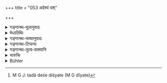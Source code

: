 +++
title = "053 अदेश्यं यश्"

+++

<details><summary>गङ्गानथ-मूलानुवादः</summary>

He who mentions the wrong place,—or who, having mentioned it, retracts,—or who does not understand that his previous and subsequent statements are contradictory;—(53)
</details>

<details><summary>मेधातिथिः</summary>

उक्तम् एवाधर्मर्णे ऽपह्नुवाने धनिना राजा ज्ञापयितव्यः- "ईदृशी च ज्ञापना कर्तव्या । अस्मिन् देशे ऽस्मिन् काल इदं धनम् इयद् वैतेन मत्सकाशाद् गृहीतम्" । स च पृष्टो भावयति- "नैतस्मिन् देशे ऽहम् अभवं यो ऽनेन च ग्रहणकाल उपदिष्टः" तद् अदेशं दिशति[^२१०] । अथ वा देशसाक्षिणो व्याख्यातास् तान् साक्षिणो देशकालाव् असंभवतो निर्दिशति । निर्दिश्य देशादिकम् अपजानीते "नैतन् मया निर्दिष्टम्" इति । **यश् चाधरोत्तरान् अर्थान्** पौरस्त्यानौपरिष्टांश् च **विगीतान्** विरुद्धान् अभिहितान् **नावबुध्यते** । यद् वा पूर्वं वक्तव्यं तत् परस्माद् वक्ति यत् परतस् तत् पूर्वं क्रमभेदं च वचनगतम् आत्मनो नानुसंधत्ते । "हीनः स इति निर्दिशेत्" (म्ध् ८.५७) इति सर्वत्र क्रियानुषङ्गो भविष्यतीति ॥ ८.५३ ॥


[^२१०]:
     M G J: tadā deśe diśyate (M G dīyate)
</details>

<details><summary>गङ्गानथ-भाष्यानुवादः</summary>

It has been said before that on the debtor denying the debt, the creditor complains to the King ,—*i e*., the complaint shall be lodged in the form—‘At such and such place, at such and such time, such and such an amount of money was borrowed from mo by this man’;—and on being questioned, he may say ‘I was not at the place at the time,’ referring to the place and time that have been alleged by him as those at which the money was borrowed: and in this case he ‘mentions the wrong place.’ Or, the term ‘*deśa*’ may stand for the *witness*; and the text means ‘if he cites as witness a person whose presence at the time and place of the transaction is impossible.’

Having alleged the place, time, etc., ‘*if he retracts*,’—saying ‘I did not say this.’

He who does not understand that his ‘*previous statement*’—what he had alleged before—and his ‘*subsequent statement*’—what he alleges afterwards—are ‘*contradidory*’;—or if he does not realise the discrepancy in his own behaviour.

‘*Such a person shall be declared to have failed*’—this verbal clause (occurring in verse 57) has to be construed with each verse (from 53 to 57).—(53)
</details>

<details><summary>गङ्गानथ-टिप्पन्यः</summary>

Medhātithi is again misrepresented by Buhler; he does not read ‘*apadeśyam*’, the reading adopted by him being ‘*adeśam*’. Nārāyaṇa also reads the same, not ‘*apadeśyam*.’—Nandana reads ‘*adeyam*’, not ‘*apadeśyam*.’ Buhler has apparently confused verse 53 with 54, where Medhātithi reads ‘*apadeśam*’ for ‘*apadeśyam*.’

This verse is quoted in *Smṛticandrikā* (Vyavahāra, p. 108), which has the following explanation—‘One who cites an impossible witness, or having cited a possible one, says that he has not cited him, or one who does not perceive inconsistencies in his own statement, is to be non-suited;’—in *Kṛtyakalpataru* (p. 22b), which has the following notes:—‘*Adeśam*’ (which is its reading for ‘*adeśyam*’), a place where the parties have never met;—‘*adharottarān arthān*’, “former and latter”—‘*vigītān*’, contradictory;—and in *Vīramitrodaya* (Vyavahāra, p. 31b), which adds the following notes:—‘*Ādeśyām dishati*’, ‘says what is irrelevant or indecorous,—he who having said something says he did not say it’—‘who does not comprehend the inconsistencies in his own past and present statements’.
</details>

<details><summary>गङ्गानथ-तुल्य-वाक्यानि</summary>

**(verses 8.53-57)  
**

*Yājñavalkya* (2.16).—‘If one party tries to enforce his claim by
himself, though it has been disputed,—or if on being called, he runs away, without saying anything, he should be non-suited and also fined.’

*Kātyāyana* (Smṛticandrikā-Vyavahāra, p. 107).—‘If a party on being
directed to *speak out*, does not speak, he should be immediately confined; and on the next day he should be declared to be *non-suited*.’

*Nārada* (Aparārka, p. 621).—‘If a party proceeds to enforce his claim
without applying to the King, he should be immediately punished and his claim not allowed.’

*Nārada* (2.32-33).—‘One who takes to flight after haying received the
summons, one who remains silent, one who is convicted of untruth by the deposition of witnesses, and one who makes a confession himself;—these are the four kinds of persons *defeated*, *avasanna*. One who alters his former statements, one who shuns judicial investigation, one who fails to appear, one who makes no reply, one who absconds on receiving the summons;—these are the five kinds of persons *non-suited*, *hīna*.’

*Nārada* (2.41).—‘A man convicted by his own confession, one defeated
through his own conduct, one whom the judicial investigation has proved to be in the wrong,—these three deserve to have their final defeat declared at the hands of judges.’

*Bṛhaspati* (5.5-6).—‘One who absconds after receiving the summons, one
who remains silent, one convicted by the deposition of witnesses, and one who admits the correctness of the charge;—these are the four *losers of the suit*. One who absconds loses the suit after three fortnights; one who remains silent, after a week; one convicted by the deposition of witnesses and one who has confessed, immediately.’

*Kātyāyana* (Aparārka, p. 622).—‘After having declared his plaint, if he
renounces it and says something else, then, having taken up a different position, he becomes non-suited. Having reduced his statement to writing, if subsequently he says something more or less than that, he becomes non-suited. After having preferred his claim, if he says *I did not say this*, or if he contradicts his former statement, he also should he declared to he non-suited. After having named his witnesses, if he, of his own accord, does not bring them up for deposition, he should be declared to be non-suited, after thirty days.’
</details>

<details><summary>भारुचिः</summary>

**अदेशं** गृहीतुर् **यश् च दिशति अदेश्यं** वर्थवस्तु; **निर्दिश्यापह्नुते** **च यः** देशं देश्यं वा; यश् **चाधरोत्तरान् अर्थान्**, देशाद् अन्यान्य् अपि कालद्रव्यरूपसंख्यादीन् विगीतान् पूर्वोत्तरविरुद्धान् नावबुद्ध्यते, "हीनं तम् इति निर्दिशेत्" इति वक्ष्यत्य् अर्थिनम् इतरं वा ॥ ८.५३ ॥
</details>

<details><summary>Bühler</summary>

053	(The plaintiff) who calls a witness not present at the transaction, who retracts his statements, or does not perceive that his statements (are) confused or contradictory;
</details>
